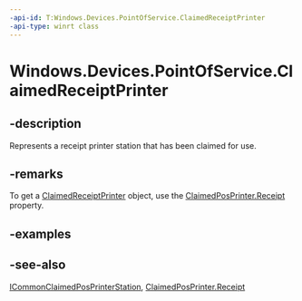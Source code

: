 ```yaml
---
-api-id: T:Windows.Devices.PointOfService.ClaimedReceiptPrinter
-api-type: winrt class
---
```


<!-- Class syntax.
public class ClaimedReceiptPrinter : Windows.Devices.PointOfService.IClaimedReceiptPrinter, Windows.Devices.PointOfService.ICommonClaimedPosPrinterStation
-->

# Windows.Devices.PointOfService.ClaimedReceiptPrinter

## -description
Represents a receipt printer station that has been claimed for use.

## -remarks
To get a [ClaimedReceiptPrinter](claimedreceiptprinter.md) object, use the [ClaimedPosPrinter.Receipt](claimedposprinter_receipt.md) property.

## -examples

## -see-also
[ICommonClaimedPosPrinterStation](icommonclaimedposprinterstation.md), [ClaimedPosPrinter.Receipt](claimedposprinter_receipt.md)